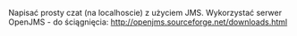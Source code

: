 Napisać  prosty czat (na localhoscie) z użyciem JMS.
Wykorzystać serwer OpenJMS - do ściągnięcia: http://openjms.sourceforge.net/downloads.html